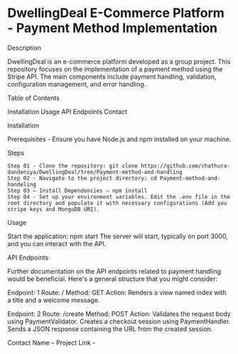 # DwellingDeal E-Commerce Platform - Payment Method Implementation

Description

DwellingDeal is an e-commerce platform developed as a group project. This repository focuses on the implementation of a payment method using the Stripe API. The main components include payment handling, validation, configuration management, and error handling.

Table of Contents

Installation
Usage
API Endpoints
Contact

Installation

Prerequisites - Ensure you have Node.js and npm installed on your machine.

Steps

    Step 01 - Clone the repository: git clone https://github.com/chathura-dandeniya/DwellingDeal/tree/Payment-method-and-handling
    Step 02 - Navigate to the project directory: cd Payment-method-and-handeling
    Step 03 – Install Dependencies – npm install
    Step 04 - Set up your environment variables. Edit the .env file in the root directory and populate it with necessary configurations (Add you stripe keys and MongoDB URI). 

Usage

Start the application: npm start
The server will start, typically on port 3000, and you can interact with the API.

API Endpoints

Further documentation on the API endpoints related to payment handling would be beneficial. Here's a general structure that you might consider:

Endpoint: 1
Route: /
Method: GET
Action: Renders a view named index with a title and a welcome message.

Endpoint: 2
Route: /create
Method: POST
Action: Validates the request body using PaymentValidator.
Creates a checkout session using PaymentHandler.
Sends a JSON response containing the URL from the created session.

Contact
    Name – 
    Project Link - 



